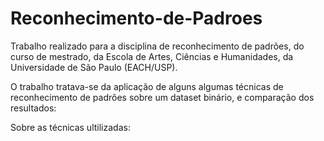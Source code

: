# Reconhecimento-de-Padroes

Trabalho realizado para a disciplina de reconhecimento de padrões, do curso de mestrado, da Escola de Artes, Ciências e Humanidades, da Universidade de São Paulo (EACH/USP).

O trabalho tratava-se da aplicação de alguns algumas técnicas de reconhecimento de padrões sobre um dataset binário, e comparação dos resultados:

Sobre as técnicas ultilizadas:



